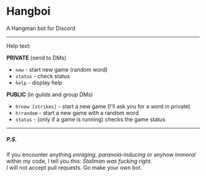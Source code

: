 # Hangboi
A Hangman bot for Discord

---
Help text:

**PRIVATE** (send to DMs)
 * `new` - start new game (random word)
 * `status` - check status
 * `help` - display help

**PUBLIC** (in guilds and group DMs)
 * `h!new [strikes]` - start a new game (I'll ask you for a word in private)
 * `h!random` - start a new game with a random word
 * `status` - (only if a game is running) checks the game status

---


##### P.S.

If you encounter anything *enraging*, *paranoia-inducing* or anyhow *immoral* within my code,
I tell you this: *Stallman was fucking right*.  
I will not accept pull requests. Go make your own bot.

